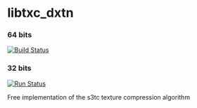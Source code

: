 # libtxc_dxtn

### 64 bits
[![Build Status](https://travis-ci.org/UnitedRPMs/libtxc_dxtn.svg?branch=master)](https://travis-ci.org/UnitedRPMs/libtxc_dxtn)


### 32 bits
[![Run Status](https://api.shippable.com/projects/582ce4e41845dd10001a00f4/badge?branch=master)](https://app.shippable.com/github/UnitedRPMs/libtxc_dxtn) 

Free implementation of the s3tc texture compression algorithm
